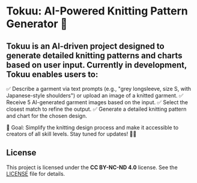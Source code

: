 # Tokuu: AI-Powered Knitting Pattern Generator 🧶

## Tokuu is an AI-driven project designed to generate detailed knitting patterns and charts based on user input. Currently in development, Tokuu enables users to:

✅ Describe a garment via text prompts (e.g., "grey longsleeve, size S, with Japanese-style shoulders") or upload an image of a knitted garment.
✅ Receive 5 AI-generated garment images based on the input.
✅ Select the closest match to refine the output.
✅ Generate a detailed knitting pattern and chart for the chosen design.

🚀 Goal: Simplify the knitting design process and make it accessible to creators of all skill levels. Stay tuned for updates! 🫶🏻

## License

This project is licensed under the **CC BY-NC-ND 4.0** license. See the [LICENSE](LICENSE) file for details.
